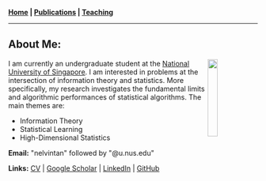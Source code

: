 **[Home](./) \| [Publications](./publications.html) \| [Teaching](./teaching.html)**

---

## About Me:

<img align="right" width="20%" height="auto" src="https://nelvintan.github.io/images/profile.png">

I am currently an undergraduate student at the [National University of Singapore](http://www.nus.edu.sg/). I am interested in problems at the intersection of information theory and statistics. More specifically, my research investigates the fundamental limits and algorithmic performances of statistical algorithms. The main themes are:
- Information Theory
- Statistical Learning
- High-Dimensional Statistics

**Email:** "nelvintan" followed by "@u.nus.edu"

**Links:** [CV](http://nelvintan.github.io/files/CV.pdf) \| [Google Scholar](https://scholar.google.com/citations?user=TNkCP14AAAAJ&hl=en) \| [LinkedIn](https://www.linkedin.com/in/nelvin-tan-290377151/) \| [GitHub](https://github.com/nelvintan)
